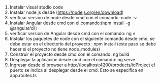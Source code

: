 1. Instalar visual studio code
2. Instalar node js desde (https://nodejs.org/en/download)
3. verificar version de node desde cmd con el comando: node -v
4. Instalar Angular desde cmd con el comando:(npm install -g @angular/cli)
5. verificar version de Angular desde cmd con el comando: ng v
6. Instalar los paquetes de node con el siguiente comando desde cmd, se debe estar en el directorio del proyecto : npm install (este paso se debe hacer si el proyecto no tiene node_modules)
7. Construir el proyecto desde cmd con el comando: ng build
8. Desplegar la aplicacion desde cmd con el comando: ng serve
9. Ingresar desde el browser a http://localhost:4200/products/idProject el puerto se indica al desplegar desde el cmd. Esto se especifica en app.routes.ts